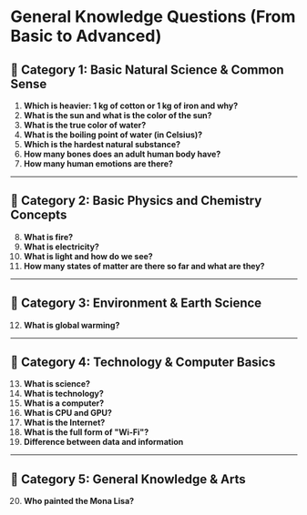 # General Knowledge Questions (From Basic to Advanced)

## 🔹 Category 1: Basic Natural Science & Common Sense
1. **Which is heavier: 1 kg of cotton or 1 kg of iron and why?**  
2. **What is the sun and what is the color of the sun?**  
3. **What is the true color of water?**  
4. **What is the boiling point of water (in Celsius)?**  
5. **Which is the hardest natural substance?**  
6. **How many bones does an adult human body have?**  
7. **How many human emotions are there?**

---

## 🔹 Category 2: Basic Physics and Chemistry Concepts
8. **What is fire?**  
9. **What is electricity?**  
10. **What is light and how do we see?**  
11. **How many states of matter are there so far and what are they?**

---

## 🔹 Category 3: Environment & Earth Science
12. **What is global warming?**

---

## 🔹 Category 4: Technology & Computer Basics
13. **What is science?**  
14. **What is technology?**  
15. **What is a computer?**  
16. **What is CPU and GPU?**  
17. **What is the Internet?**  
18. **What is the full form of "Wi-Fi"?**  
19. **Difference between data and information**

---

## 🔹 Category 5: General Knowledge & Arts
20. **Who painted the Mona Lisa?**
